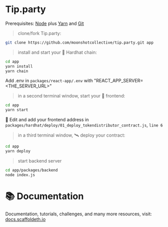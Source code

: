 # Tip.party

Prerequisites: [Node](https://nodejs.org/en/download/) plus [Yarn](https://classic.yarnpkg.com/en/docs/install/) and [Git](https://git-scm.com/downloads)

> clone/fork Tip.party:

```bash
git clone https://github.com/moonshotcollective/tip.party.git app
```

> install and start your 👷‍ Hardhat chain:

```bash
cd app
yarn install
yarn chain
```

Add .env in `packages/react-app/.env` with "REACT_APP_SERVER=<THE_SERVER_URL>"

> in a second terminal window, start your 📱 frontend:

```bash
cd app
yarn start
```

📝 Edit and add your frontend address in `packages/hardhat/deploy/01_deploy_tokendistributor_contract.js`, `line 6`

> in a third terminal window, 🛰 deploy your contract:

```bash
cd app
yarn deploy
```

> start backend server

```bash
cd app/packages/backend
node index.js 
```


# 📚 Documentation

Documentation, tutorials, challenges, and many more resources, visit: [docs.scaffoldeth.io](https://docs.scaffoldeth.io)
